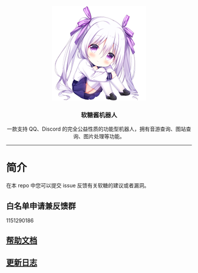 <div align="center">
  <img width="256" src="favicon-large.png" alt="logo">

### 软糖酱机器人

一款支持 QQ、Discord 的完全公益性质的功能型机器人，拥有音游查询、图站查询、图片处理等功能。

----
</div>

# 简介
在本 repo 中您可以提交 issue 反馈有关软糖的建议或者漏洞。

## 白名单申请兼反馈群
1151290186

## [帮助文档](https://bot.lxns.org/docs/)

## [更新日志](https://github.com/JoinChang/LxBot-QQ/releases)
